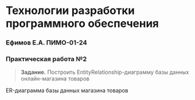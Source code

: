 # Технологии разработки программного обеспечения
### Ефимов Е.А. ПИМО-01-24

### Практическая работа №2
> **Задание.** Построить EntityRelationship-диаграмму базы данных онлайн-магазина товаров

ER-диаграмма базы данных магазина товаров
